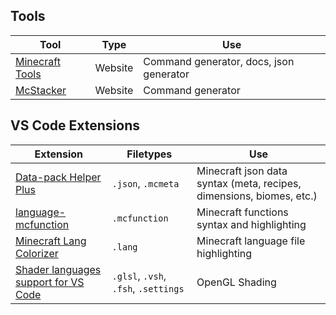 ## Tools
Tool | Type | Use
---- | ---- | ---
[Minecraft Tools](https://minecraft.tools/en/) | Website | Command generator, docs, json generator
[McStacker](https://mcstacker.net) | Website | Command generator

## VS Code Extensions
Extension | Filetypes | Use
--------- | --------- | ---
[Data-pack Helper Plus](https://marketplace.visualstudio.com/items?itemName=SPGoding.datapack-language-server) | `.json`, `.mcmeta` | Minecraft json data syntax (meta, recipes, dimensions, biomes, etc.)
[language-mcfunction](https://marketplace.visualstudio.com/items?itemName=arcensoth.language-mcfunction) | `.mcfunction` | Minecraft functions syntax and highlighting
[Minecraft Lang Colorizer](https://marketplace.visualstudio.com/items?itemName=zz5840.minecraft-lang-colorizer) | `.lang` | Minecraft language file highlighting
[Shader languages support for VS Code](https://marketplace.visualstudio.com/items?itemName=slevesque.shader) | `.glsl`, `.vsh`, `.fsh`, `.settings` | OpenGL Shading